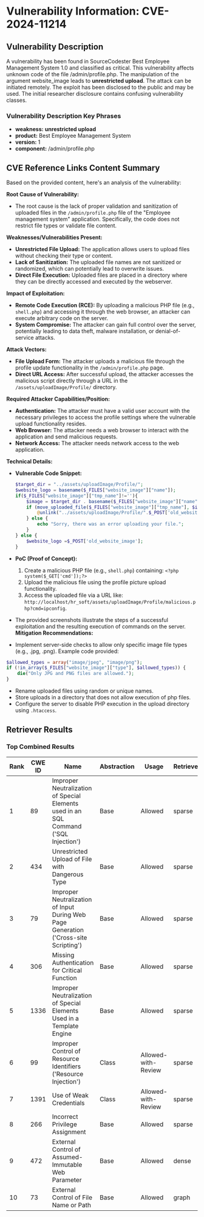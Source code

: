 # Vulnerability Information: CVE-2024-11214

## Vulnerability Description
A vulnerability has been found in SourceCodester Best Employee Management System 1.0 and classified as critical. This vulnerability affects unknown code of the file /admin/profile.php. The manipulation of the argument website_image leads to **unrestricted upload**. The attack can be initiated remotely. The exploit has been disclosed to the public and may be used. The initial researcher disclosure contains confusing vulnerability classes.

### Vulnerability Description Key Phrases
- **weakness:** **unrestricted upload**
- **product:** Best Employee Management System
- **version:** 1
- **component:** /admin/profile.php

## CVE Reference Links Content Summary
Based on the provided content, here's an analysis of the vulnerability:

**Root Cause of Vulnerability:**
- The root cause is the lack of proper validation and sanitization of uploaded files in the `/admin/profile.php` file of the "Employee management system" application. Specifically, the code does not restrict file types or validate file content.

**Weaknesses/Vulnerabilities Present:**
- **Unrestricted File Upload:** The application allows users to upload files without checking their type or content.
- **Lack of Sanitization:** The uploaded file names are not sanitized or randomized, which can potentially lead to overwrite issues.
- **Direct File Execution:** Uploaded files are placed in a directory where they can be directly accessed and executed by the webserver.

**Impact of Exploitation:**
- **Remote Code Execution (RCE):** By uploading a malicious PHP file (e.g., `shell.php`) and accessing it through the web browser, an attacker can execute arbitrary code on the server.
- **System Compromise:** The attacker can gain full control over the server, potentially leading to data theft, malware installation, or denial-of-service attacks.

**Attack Vectors:**
- **File Upload Form:** The attacker uploads a malicious file through the profile update functionality in the `/admin/profile.php` page.
- **Direct URL Access:** After successful upload, the attacker accesses the malicious script directly through a URL in the `/assets/uploadImage/Profile/` directory.

**Required Attacker Capabilities/Position:**
- **Authentication:** The attacker must have a valid user account with the necessary privileges to access the profile settings where the vulnerable upload functionality resides.
- **Web Browser:** The attacker needs a web browser to interact with the application and send malicious requests.
- **Network Access:**  The attacker needs network access to the web application.

**Technical Details:**

*   **Vulnerable Code Snippet:**

    ```php
    $target_dir = "../assets/uploadImage/Profile/";
    $website_logo = basename($_FILES["website_image"]["name"]);
    if($_FILES["website_image"]["tmp_name"]!=''){
        $image = $target_dir . basename($_FILES["website_image"]["name"]);
        if (move_uploaded_file($_FILES["website_image"]["tmp_name"], $image)) {
            @unlink("../assets/uploadImage/Profile/".$_POST['old_website_image']);
        } else {
            echo "Sorry, there was an error uploading your file.";
        }
    } else {
        $website_logo =$_POST['old_website_image'];
    }
    ```
*   **PoC (Proof of Concept):**
    1.  Create a malicious PHP file (e.g., `shell.php`) containing: `<?php system($_GET['cmd']);?>`
    2.  Upload the malicious file using the profile picture upload functionality.
    3.  Access the uploaded file via a URL like: `http://localhost/hr_soft/assets/uploadImage/Profile/malicious.php?cmd=ipconfig`.
*   The provided screenshots illustrate the steps of a successful exploitation and the resulting execution of commands on the server.
**Mitigation Recommendations:**
- Implement server-side checks to allow only specific image file types (e.g., .jpg, .png). Example code provided:
```php
$allowed_types = array("image/jpeg", "image/png");
if (!in_array($_FILES["website_image"]["type"], $allowed_types)) {
    die("Only JPG and PNG files are allowed.");
}
```
- Rename uploaded files using random or unique names.
- Store uploads in a directory that does not allow execution of php files.
- Configure the server to disable PHP execution in the upload directory using `.htaccess`.

## Retriever Results

### Top Combined Results

| Rank | CWE ID | Name | Abstraction | Usage  | Retrievers | Individual Scores |
|------|--------|------|-------------|-------|------------|-------------------|
| 1 | 89 | Improper Neutralization of Special Elements used in an SQL Command ('SQL Injection') | Base | Allowed | sparse | 0.456 |
| 2 | 434 | Unrestricted Upload of File with Dangerous Type | Base | Allowed | sparse | 0.429 |
| 3 | 79 | Improper Neutralization of Input During Web Page Generation ('Cross-site Scripting') | Base | Allowed | sparse | 0.420 |
| 4 | 306 | Missing Authentication for Critical Function | Base | Allowed | sparse | 0.341 |
| 5 | 1336 | Improper Neutralization of Special Elements Used in a Template Engine | Base | Allowed | sparse | 0.329 |
| 6 | 99 | Improper Control of Resource Identifiers ('Resource Injection') | Class | Allowed-with-Review | sparse | 0.327 |
| 7 | 1391 | Use of Weak Credentials | Class | Allowed-with-Review | sparse | 0.327 |
| 8 | 266 | Incorrect Privilege Assignment | Base | Allowed | sparse | 0.321 |
| 9 | 472 | External Control of Assumed-Immutable Web Parameter | Base | Allowed | dense | 0.599 |
| 10 | 73 | External Control of File Name or Path | Base | Allowed | graph | 0.002 |

